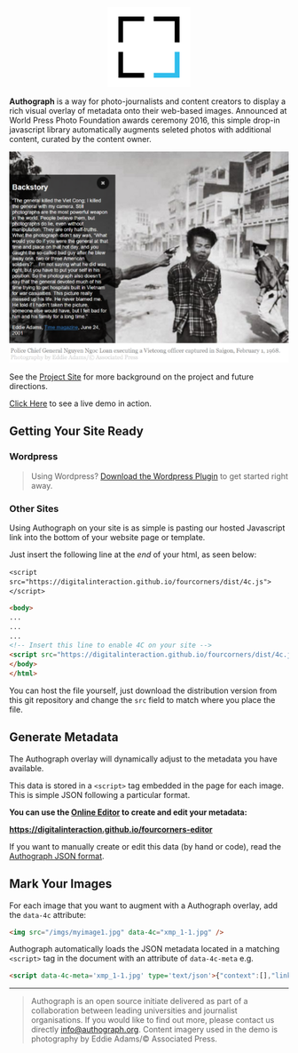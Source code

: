 <p align="center">
    <img src="docs/logo_small.png" />
</p>

**Authograph** is a way for photo-journalists and content creators to display a rich visual overlay of metadata onto their web-based images. Announced at World Press Photo Foundation awards ceremony 2016, this simple drop-in javascript library automatically augments seleted photos with additional content, curated by the content owner.

<p align="center">
<img src="docs/screen1.png" />
</p>

See the [Project Site](https://fourcorners.io) for more background on the project and future directions.

[Click Here](https://digitalinteraction.github.io/fourcorners/docs/) to see a live demo in action.

## Getting Your Site Ready

### Wordpress

> Using Wordpress? [Download the Wordpress Plugin](https://github.com/digitalinteraction/authograph-wordpress/releases/download/1.0/wp-authograph.zip) to get started right away.

### Other Sites

Using Authograph on your site is as simple is pasting our hosted Javascript link into the bottom of your website page or template.

Just insert the following line at the *end* of your html, as seen below:

`<script src="https://digitalinteraction.github.io/fourcorners/dist/4c.js"></script>`

```html
<body>
...
...
...
<!-- Insert this line to enable 4C on your site -->
<script src="https://digitalinteraction.github.io/fourcorners/dist/4c.js"></script>
</body>
</html>
```

You can host the file yourself, just download the distribution version from this git repository and change the `src` field to match where you place the file.

## Generate Metadata

The Authograph overlay will dynamically adjust to the metadata you have available. 

This data is stored in a `<script>` tag embedded in the page for each image. This is simple JSON following a particular format.

**You can use the [Online Editor](https://digitalinteraction.github.io/fourcorners-editor) to create and edit your metadata:**

**https://digitalinteraction.github.io/fourcorners-editor**

If you want to manually create or edit this data (by hand or code), read the [Authograph JSON format](docs/4cjson.md).

## Mark Your Images

For each image that you want to augment with a Authograph overlay, add the `data-4c` attribute:

```html
<img src="/imgs/myimage1.jpg" data-4c="xmp_1-1.jpg" />
```

Authograph automatically loads the JSON metadata located in a matching `<script>` tag in the document with an attribute of `data-4c-meta` e.g.

```html
<script data-4c-meta='xmp_1-1.jpg' type='text/json'>{"context":[],"links":[],"backStory":{"text":"","author":"Eddie Adams","magazine":"Time magazine","magazineUrl":"http://www.time.com","date":"February 1, 1968"},"creativeCommons":{"copyright":"Photograph by Eddie Adams / Associated Press © 1968","description":"Police Chief General Nguyen Ngoc Loan executing a Vietcong officer captured in Saigon, February 1, 1968."}}</script>

```



----

> Authograph is an open source initiate delivered as part of a collaboration between leading universities and journalist organisations. If you would like to find out more, please contact us directly <info@authograph.org>.  Content imagery used in the demo is photography by Eddie Adams/© Associated Press.
